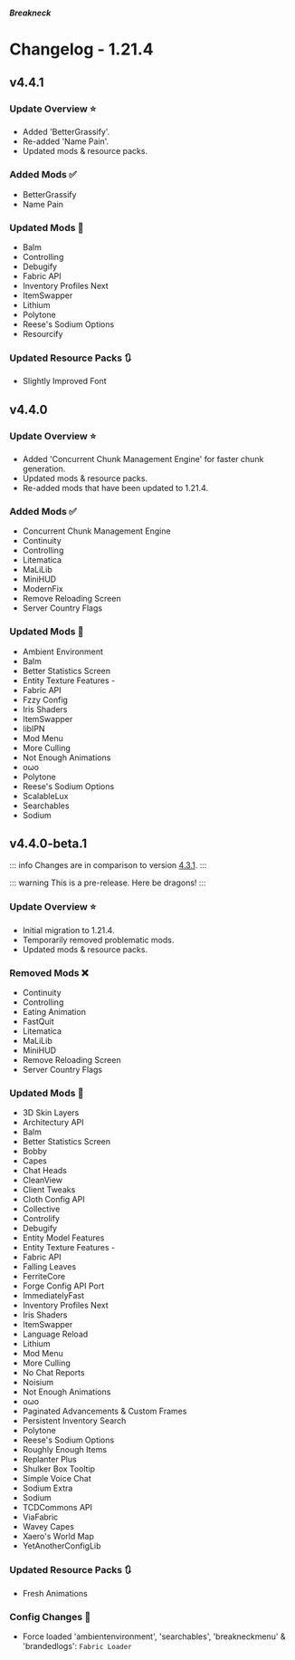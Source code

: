 




##### Breakneck

# Changelog - 1.21.4

## v4.4.1 <a href='#v4.4.1' id='v4.4.1'></a>

<Badge type='info' text='2025-01-16' /> <Badge type='info' text='Fabric Loader 0.16.10' /> <a href='https://github.com/CrismPack/Breakneck/blob/1.21.4/Changelogs/changelog_mods_4.4.1.md'><Badge type='info' text='Mod Updates' /></a>

### Update Overview ⭐

- Added 'BetterGrassify'.
- Re-added 'Name Pain'.
- Updated mods & resource packs.

### Added Mods ✅

- BetterGrassify
- Name Pain

### Updated Mods 🔄

- Balm
- Controlling
- Debugify
- Fabric API
- Inventory Profiles Next
- ItemSwapper
- Lithium
- Polytone
- Reese's Sodium Options
- Resourcify

### Updated Resource Packs 🔃

- Slightly Improved Font

## v4.4.0 <a href='#v4.4.0' id='v4.4.0'></a>

<Badge type='info' text='2025-01-07' /> <Badge type='info' text='Fabric Loader 0.16.9' /> <a href='https://github.com/CrismPack/Breakneck/blob/1.21.4/Changelogs/changelog_mods_4.4.0.md'><Badge type='info' text='Mod Updates' /></a>

### Update Overview ⭐

- Added 'Concurrent Chunk Management Engine' for faster chunk generation.
- Updated mods & resource packs.
- Re-added mods that have been updated to 1.21.4.

### Added Mods ✅

- Concurrent Chunk Management Engine
- Continuity
- Controlling
- Litematica
- MaLiLib
- MiniHUD
- ModernFix
- Remove Reloading Screen
- Server Country Flags

### Updated Mods 🔄

- Ambient Environment
- Balm
- Better Statistics Screen
- Entity Texture Features -
- Fabric API
- Fzzy Config
- Iris Shaders
- ItemSwapper
- libIPN
- Mod Menu
- More Culling
- Not Enough Animations
- oωo
- Polytone
- Reese's Sodium Options
- ScalableLux
- Searchables
- Sodium

## v4.4.0-beta.1 <a href='#v4.4.0-beta.1' id='v4.4.0-beta.1'></a>

<Badge type='info' text='2024-12-20' /> <Badge type='info' text='Fabric Loader 0.16.9' /> <a href='https://github.com/CrismPack/Breakneck/blob/1.21.4/Changelogs/changelog_mods_4.4.0-beta.1.md'><Badge type='info' text='Mod Updates' /></a>

::: info
Changes are in comparison to version [4.3.1](1.21.3.md#v4.3.1).
:::

::: warning
This is a pre-release. Here be dragons!
:::

### Update Overview ⭐

- Initial migration to 1.21.4.
- Temporarily removed problematic mods.
- Updated mods & resource packs.

### Removed Mods ❌

- Continuity
- Controlling
- Eating Animation
- FastQuit
- Litematica
- MaLiLib
- MiniHUD
- Remove Reloading Screen
- Server Country Flags

### Updated Mods 🔄

- 3D Skin Layers
- Architectury API
- Balm
- Better Statistics Screen
- Bobby
- Capes
- Chat Heads
- CleanView
- Client Tweaks
- Cloth Config API
- Collective
- Controlify
- Debugify
- Entity Model Features
- Entity Texture Features -
- Fabric API
- Falling Leaves
- FerriteCore
- Forge Config API Port
- ImmediatelyFast
- Inventory Profiles Next
- Iris Shaders
- ItemSwapper
- Language Reload
- Lithium
- Mod Menu
- More Culling
- No Chat Reports
- Noisium
- Not Enough Animations
- oωo
- Paginated Advancements & Custom Frames
- Persistent Inventory Search
- Polytone
- Reese's Sodium Options
- Roughly Enough Items
- Replanter Plus
- Shulker Box Tooltip
- Simple Voice Chat
- Sodium Extra
- Sodium
- TCDCommons API
- ViaFabric
- Wavey Capes
- Xaero's World Map
- YetAnotherConfigLib

### Updated Resource Packs 🔃

- Fresh Animations

### Config Changes 📝

- Force loaded 'ambientenvironment', 'searchables', 'breakneckmenu' & 'brandedlogs': `Fabric Loader`